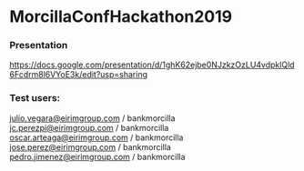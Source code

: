 # MorcillaConfHackathon2019


### Presentation
https://docs.google.com/presentation/d/1ghK62ejbe0NJzkzOzLU4vdpklQld6Fcdrm8l6VYoE3k/edit?usp=sharing


### Test users:
julio.vegara@eirimgroup.com / bankmorcilla  
jc.perezpi@eirimgroup.com / bankmorcilla  
oscar.arteaga@eirimgroup.com / bankmorcilla  
jose.perez@eirimgroup.com / bankmorcilla  
pedro.jimenez@eirimgroup.com / bankmorcilla
